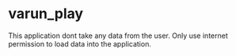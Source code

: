 # varun_play
This application dont take any data from the user. Only use internet permission to load data into the application.
